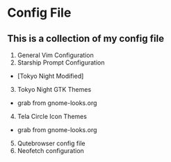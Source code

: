# Config File

This is a collection of my config file
---
1. General Vim Configuration
2. Starship Prompt Configuration
  - \[Tokyo Night Modified]
3. Tokyo Night GTK Themes
  - grab from gnome-looks.org
4. Tela Circle Icon Themes
  - grab from gnome-looks.org
5. Qutebrowser config file
6. Neofetch configuration
